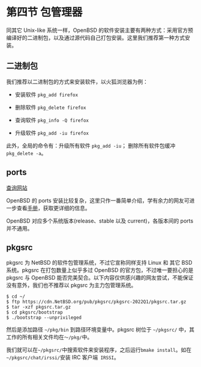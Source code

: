 # 第四节 包管理器

同其它 Unix-like 系统一样，OpenBSD 的软件安装主要有两种方式：采用官方预编译好的二进制包，以及通过源代码自己打包安装。这里我们推荐第一种方式安装。

## 二进制包

我们推荐以二进制包的方式来安装软件，以火狐浏览器为例：

- 安装软件 `pkg_add firefox`

- 删除软件 `pkg_delete firefox`

- 查询软件 `pkg_info -Q firefox`

- 升级软件 `pkg_add -iu firefox`

此外，全局的命令有：升级所有软件 `pkg_add -iu`； 删除所有软件包缓冲 `pkg_delete -a`。

## ports 

[查询网站](https://openports.se/)

OpenBSD 的 ports 安装比较复杂，这里只作一番简单介绍，学有余力的网友可进一步查看[手册](https://www.openbsd.org/faq/ports/ports.html)，获取更详细的信息。

OpenBSD 对应多个系统版本(release、stable 以及 current)，各版本间的 ports 并不通用。

## pkgsrc

pkgsrc 为 NetBSD 的软件包管理系统，不过它宣称同样支持 Linux 和 其它 BSD 系统。pkgsrc 在打包数量上似乎多过 OpenBSD 的官方包，不过唯一要担心的是 pkgsrc 与 OpenBSD 能否完美契合。以下内容仅供感兴趣的网友尝试，不能保证没有意外，我们也不推荐以 pkgsrc 为主力包管理系统。

```
$ cd ~/
$ ftp https://cdn.NetBSD.org/pub/pkgsrc/pkgsrc-2022Q1/pkgsrc.tar.gz
$ tar -xzf pkgsrc.tar.gz
$ cd pkgsrc/bootstrap
$ ./bootstrap --unprivileged
```

然后是添加路径 `~/pkg/bin` 到路径环境变量中。pkgsrc 树位于 `~/pkgsrc/` 中，其工作的所有相关文件均在`〜/pkg/`中。

我们就可以在`~/pkgsrc/`中搜索软件来安装程序，之后运行`bmake install`。如在`~/pkgsrc/chat/irssi/`安装 IRC 客户端` IRSSI`。
